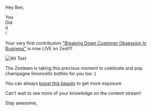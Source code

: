 Hey Ben,

You \
Did \
It \
!

Your very first contribution ["Breaking Down Customer Obsession In Business"](https://fourweekmba.com/customer-obsession/?utm_source=zest.is&utm_medium=referral&utm_campaign=content-boost) is now LIVE on
Zest!!!

![Alt Text](https://media.giphy.com/media/d2Z4rTi11c9LRita/giphy.gif)

The Zesteam is taking this precious moment to celebrate and pop
champagne limoncello bottles for you too :)

You can always [boost this
beauty](https://distilled.zest.is/zester/{{alias}}#boost) to get more
exposure

Can’t wait to see more of your knowledge on the content stream!

Stay awesome,

